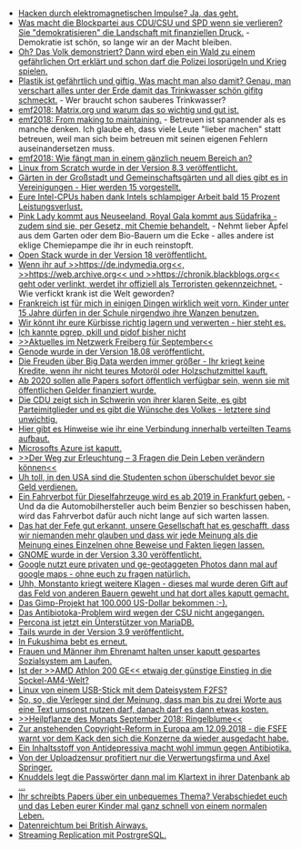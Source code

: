 * [Hacken durch elektromagnetischen Impulse? Ja, das geht.](https://blog.fefe.de/?ts=a5721b84)
* [Was macht die Blockpartei aus CDU/CSU und SPD wenn sie verlieren? Sie "demokratisieren" die Landschaft mit finanziellen Druck.](https://blog.fefe.de/?ts=a5721634) - Demokratie ist schön, so lange wir an der Macht bleiben.
* [Oh? Das Volk demonstriert? Dann wird eben ein Wald zu einem gefährlichen Ort erklärt und schon darf die Polizei losprügeln und Krieg spielen.](http://www.sonnenseite.com/de/politik/polizei-erklaert-hambacher-forst-zum-gefaehrlichen-ort.html)
* [Plastik ist gefährtlich und giftig. Was macht man also damit? Genau, man verschart alles unter der Erde damit das Trinkwasser schön gifitg schmeckt.](http://www.sonnenseite.com/de/umwelt/plastikentsorgung-giftige-stoffe-auf-ewig-unter-der-erde.html) - Wer braucht schon sauberes Trinkwasser?
* [emf2018: Matrix.org und warum das so wichtig und gut ist.](https://ftp.fau.de/cdn.media.ccc.de/events/emf/2018/h264-hd/emf2018-264-eng-Power_to_the_people_liberating_online_communication_with_Matrixorg_hd.mp4)
* [emf2018: From making to maintaining.](https://ftp.fau.de/cdn.media.ccc.de/events/emf/2018/h264-hd/emf2018-142-eng-From_making_to_maintaining_hd.mp4) - Betreuen ist spannender als es manche denken. Ich glaube eh, dass viele Leute "lieber machen" statt betreuen, weil man sich beim betreuen mit seinen eigenen Fehlern auseinandersetzen muss.
* [emf2018: Wie fängt man in einem gänzlich neuem Bereich an?](https://ftp.fau.de/cdn.media.ccc.de/events/emf/2018/h264-hd/emf2018-76-eng-From_Idiot_to_Imposter_how_to_get_started_in_a_new_field_hd.mp4)
* [Linux from Scratch wurde in der Version 8.3 veröffentlicht.](https://www.pro-linux.de/news/1/26260/zum-selbermachen-linux-from-scratch-83-ver%C3%B6ffentlicht.html)
* [Gärten in der Großstadt und Gemeinschaftsgärten und all dies gibt es in Vereinigungen - Hier werden 15 vorgestellt.](https://netzfrauen.org/2018/09/03/gardening/)
* [Eure Intel-CPUs haben dank Intels schlampiger Arbeit bald 15 Prozent Leistungsverlust.](https://www.pro-linux.de/news/1/26259/meltdown-co-leistungsverluste-messbar.html)
* [Pink Lady kommt aus Neuseeland, Royal Gala kommt aus Südafrika - zudem sind sie, per Gesetz, mit Chemie behandelt.](https://netzfrauen.org/2018/09/03/apfel/) - Nehmt lieber Äpfel aus dem Garten oder dem Bio-Bauern um die Ecke - alles andere ist eklige Chemiepampe die ihr in euch reinstopft.
* [Open Stack wurde in der Version 18 veröffentlicht.](https://www.pro-linux.de/news/1/26262/openstack-rocky-angek%C3%BCndigt.html)
* [Wenn ihr auf >>https://de.indymedia.org<<, >>https://web.archive.org<< und >>https://chronik.blackblogs.org<< geht oder verlinkt, werdet ihr offiziell als Terroristen gekennzeichnet.](https://blog.fefe.de/?ts=a573b7a2) - Wie verfickt krank ist die Welt geworden?
* [Frankreich ist für mich in einigen Dingen wirklich weit vorn. Kinder unter 15 Jahre dürfen in der Schule nirgendwo ihre Wanzen benutzen.](https://blog.fefe.de/?ts=a573b60b)
* [Wir könnt ihr eure Kürbisse richtig lagern und verwerten - hier steht es.](https://www.careelite.de/kuerbis-gesund-rezepte/)
* [Ich kannte pgrep, pkill und pidof bisher nicht](https://opensource.com/article/18/9/linux-commands-process-management)
* [>>Aktuelles im Netzwerk Freiberg für September<<](https://bio-erzgebirge.de/wp/?p=15953)
* [Genode wurde in der Version 18.08 veröffentlicht.](https://www.pro-linux.de/news/1/26265/genode-1808-bringt-grafische-konfiguration-f%C3%BCr-sculpt-os.html)
* [Die Freuden über Big Data werden immer größer - Ihr kriegt keine Kredite, wenn ihr nicht teures Motoröl oder Holzschutzmittel kauft.](https://blog.fefe.de/?ts=a570b6cb)
* [Ab 2020 sollen alle Papers sofort öffentlich verfügbar sein, wenn sie mit öffentlichen Gelder finanziert wurde.](https://blog.fefe.de/?ts=a570b335)
* [Die CDU zeigt sich in Schwerin von ihrer klaren Seite, es gibt Parteimitglieder und es gibt die Wünsche des Volkes - letztere sind unwichtig.](https://blog.fefe.de/?ts=a57040ad)
* [Hier gibt es Hinweise wie ihr eine Verbindung innerhalb verteilten Teams aufbaut.](https://opensource.com/article/18/9/connected-on-distributed-team)
* [Microsofts Azure ist kaputt.](https://blog.fefe.de/?ts=a571b2ba)
* [>>Der Weg zur Erleuchtung – 3 Fragen die Dein Leben verändern können<<](https://www.welt-im-wandel.tv/video/der-weg-zur-erleuchtung-3-fragen-die-dein-leben-veraendern-koennen/)
* [Uh toll, in den USA sind die Studenten schon überschuldet bevor sie Geld verdienen.](https://www.neopresse.com/gesellschaft/aufgedeckt-15-billionen-schulden-us-studenten-als-vorboten-fuer-crash/)
* [Ein Fahrverbot für Dieselfahrzeuge wird es ab 2019 in Frankfurt geben.](https://blog.fefe.de/?ts=a56edb96) - Und da die Automobilhersteller auch beim Benzier so beschissen haben, wird das Fahrverbot dafür auch nicht lange auf sich warten lassen.
* [Das hat der Fefe gut erkannt, unsere Gesellschaft hat es geschafft, dass wir niemanden mehr glauben und dass wir jede Meinung als die Meinung eines Einzelnen ohne Beweise und Fakten liegen lassen.](https://blog.fefe.de/?ts=a56edd5a)
* [GNOME wurde in der Version 3.30 veröffentlicht.](https://lwn.net/Articles/764219/rss)
* [Google nutzt eure privaten und ge-geotaggeten Photos dann mal auf google maps - ohne euch zu fragen natürlich.](https://blog.fefe.de/?ts=a56e8579)
* [Uhh, Monstanto kriegt weitere Klagen - dieses mal wurde deren Gift auf das Feld von anderen Bauern geweht und hat dort alles kaputt gemacht.](https://blog.fefe.de/?ts=a56e8407)
* [Das Gimp-Projekt hat 100.000 US-Dollar bekommen :-).](https://www.phoronix.com/scan.php?page=news_item&px=GIMP-100k-Donation)
* [Das Antibiotoka-Problem wird wegen der CSU nicht angegangen.](https://blog.fefe.de/?ts=a56e03aa)
* [Percona ist jetzt ein Ünterstützer von MariaDB.](https://www.percona.com/blog/2018/09/06/percona-becomes-a-sponsor-of-the-mariadb-foundation/)
* [Tails wurde in der Version 3.9 veröffentlicht.](https://www.pro-linux.de/news/1/26273/tails-39-integriert-veracrypt.html)
* [In Fukushima bebt es erneut.](https://netzfrauen.org/2018/09/06/japan-2/)
* [Frauen und Männer ihm Ehrenamt halten unser kaputt gespartes Sozialsystem am Laufen.](https://www.neopresse.com/finanzsystem/der-unentdeckte-rentenskandal-ehrenamt-die-staatlich-gefoerderte-rentenausbeutung/)
* [Ist der >>AMD Athlon 200 GE<< etwaig der günstige Einstieg in die Sockel-AM4-Welt?](https://www.planet3dnow.de/cms/40070-amd-athlon-kehrt-als-raven-ridge-zurueck/)
* [Linux von einem USB-Stick mit dem Dateisystem F2FS?](https://www.pro-linux.de/artikel/2/1944/linux-von-einem-usb-stick-mit-f2fs-betreiben.html)
* [So, so, die Verleger sind der Meinung, dass man bis zu drei Worte aus eine Text umsonst nutzen darf, danach darf es dann etwas kosten.](https://tuxproject.de/blog/2018/09/das-internet-vor-leistung-schuetzen-%e2%9c%93-nachtrag/)
* [>>Heilpflanze des Monats September 2018: Ringelblume<<](https://bio-erzgebirge.de/wp/?p=16014)
* [Zur anstehenden Copyright-Reform in Europa am 12.09.2018 - die FSFE warnt vor dem Kack den sich die Konzerne da wieder ausgedacht habe.](https://www.pro-linux.de/news/1/26279/fsfe-warnt-vor-geplanter-copyright-reform.html)
* [Ein Inhaltsstoff von Antidepressiva macht wohl immun gegen Antibiotika.](https://blog.fefe.de/?ts=a56ae777)
* [Von der Uploadzensur profitiert nur die Verwertungsfirma und Axel Springer.](https://blog.fefe.de/?ts=a56d22b3)
* [Knuddels legt die Passwörter dann mal im Klartext in ihrer Datenbank ab ...](https://blog.fefe.de/?ts=a56d0a02)
* [Ihr schreibts Papers über ein unbequemes Thema? Verabschiedet euch und das Leben eurer Kinder mal ganz schnell von einem normalen Leben.](https://blog.fefe.de/?ts=a56d6b2f)
* [Datenreichtum bei British Airways.](https://blog.fefe.de/?ts=a56c59d6)
* [Streaming Replication mit PostrgreSQL.](https://www.percona.com/blog/2018/09/07/setting-up-streaming-replication-postgresql/)
